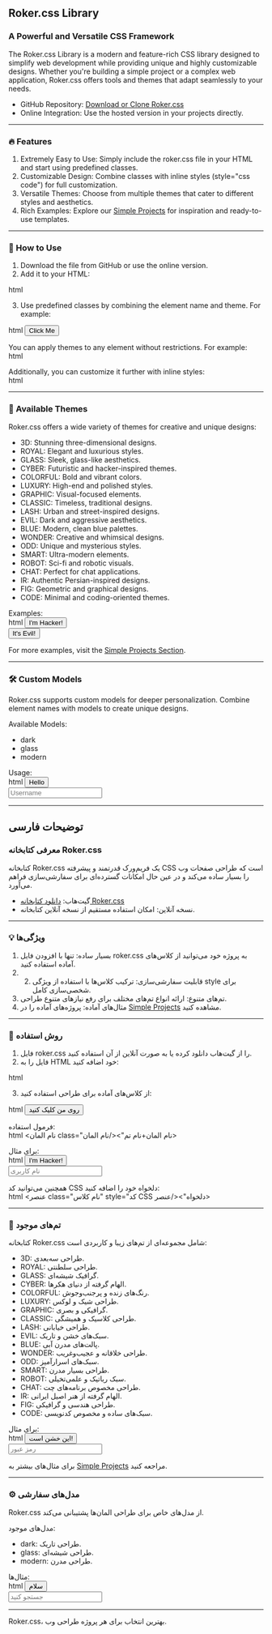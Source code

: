 ## Roker.css Library  
### A Powerful and Versatile CSS Framework  

The Roker.css Library is a modern and feature-rich CSS library designed to simplify web development while providing unique and highly customizable designs. Whether you're building a simple project or a complex web application, Roker.css offers tools and themes that adapt seamlessly to your needs.  

- GitHub Repository: [Download or Clone Roker.css](https://github.com/mr-r0ot/roker.css_library)  
- Online Integration: Use the hosted version in your projects directly.  

---

### 🔥 Features  
1. Extremely Easy to Use: Simply include the roker.css file in your HTML and start using predefined classes.  
2. Customizable Design: Combine classes with inline styles (style="css code") for full customization.  
3. Versatile Themes: Choose from multiple themes that cater to different styles and aesthetics.  
4. Rich Examples: Explore our [Simple Projects](https://github.com/mr-r0ot/roker.css_library/tree/Simple-projects) for inspiration and ready-to-use templates.  

---

### 🚀 How to Use  
1. Download the file from GitHub or use the online version.  
2. Add it to your HTML:  
  
html
   <link rel="stylesheet" href="roker.css">
   
 
3. Use predefined classes by combining the element name and theme. For example:  
  
html
   <button class="buttonROYAL">Click Me</button>
   
 

You can apply themes to any element without restrictions. For example:  
html
<element class="elementName+Theme"></element>

 
Additionally, you can customize it further with inline styles:  
html
<element class="className" style="your-css-code"></element>

 

---

### 🌟 Available Themes  
Roker.css offers a wide variety of themes for creative and unique designs:  
- 3D: Stunning three-dimensional designs.  
- ROYAL: Elegant and luxurious styles.  
- GLASS: Sleek, glass-like aesthetics.  
- CYBER: Futuristic and hacker-inspired themes.  
- COLORFUL: Bold and vibrant colors.  
- LUXURY: High-end and polished styles.  
- GRAPHIC: Visual-focused elements.  
- CLASSIC: Timeless, traditional designs.  
- LASH: Urban and street-inspired designs.  
- EVIL: Dark and aggressive aesthetics.  
- BLUE: Modern, clean blue palettes.  
- WONDER: Creative and whimsical designs.  
- ODD: Unique and mysterious styles.  
- SMART: Ultra-modern elements.  
- ROBOT: Sci-fi and robotic visuals.  
- CHAT: Perfect for chat applications.  
- IR: Authentic Persian-inspired designs.  
- FIG: Geometric and graphical designs.  
- CODE: Minimal and coding-oriented themes.  

Examples:  
html
<button class="buttonCYBER">I'm Hacker!</button>  
<button class="buttonEVIL">It's Evil!</button>

 

For more examples, visit the [Simple Projects Section](https://github.com/mr-r0ot/roker.css_library/tree/Simple-projects).  

---

### 🛠️ Custom Models  
Roker.css supports custom models for deeper personalization. Combine element names with models to create unique designs.  

Available Models:  
- dark  
- glass  
- modern  

Usage:  
html
<button class="button_glass">Hello</button>  
<input class="username_dark" placeholder="Username">  

 

---

## توضیحات فارسی  

### معرفی کتابخانه Roker.css  
کتابخانه Roker.css یک فریم‌ورک قدرتمند و پیشرفته CSS است که طراحی صفحات وب را بسیار ساده می‌کند و در عین حال امکانات گسترده‌ای برای سفارشی‌سازی فراهم می‌آورد.  

- گیت‌هاب: [دانلود کتابخانه Roker.css](https://github.com/mr-r0ot/roker.css_library)  
- نسخه آنلاین: امکان استفاده مستقیم از نسخه آنلاین کتابخانه.  

---

### 💡 ویژگی‌ها  
1. بسیار ساده: تنها با افزودن فایل roker.css به پروژه خود می‌توانید از کلاس‌های آماده استفاده کنید.
2. 2. قابلیت سفارشی‌سازی: ترکیب کلاس‌ها با استفاده از ویژگی style برای شخصی‌سازی کامل.  
3. تم‌های متنوع: ارائه انواع تم‌های مختلف برای رفع نیازهای متنوع طراحی.  
4. مثال‌های آماده: پروژه‌های آماده را در [Simple Projects](https://github.com/mr-r0ot/roker.css_library/tree/Simple-projects) مشاهده کنید.  

---

### 🎯 روش استفاده  
1. فایل roker.css را از گیت‌هاب دانلود کرده یا به صورت آنلاین از آن استفاده کنید.  
2. فایل را به HTML خود اضافه کنید:  
  
html
   <link rel="stylesheet" href="roker.css">
   
 
3. از کلاس‌های آماده برای طراحی استفاده کنید:  
  
html
   <button class="buttonROYAL">روی من کلیک کنید</button>
   
 

فرمول استفاده:  
html
<نام المان class="نام المان+نام تم"></نام المان>

 
برای مثال:  
html
<button class="buttonCYBER">I'm Hacker!</button>  
<input class="username_dark" placeholder="نام کاربری">  

 

همچنین می‌توانید کد CSS دلخواه خود را اضافه کنید:  
html
<عنصر class="نام کلاس" style="کد CSS دلخواه"></عنصر>

 

---

### 🌈 تم‌های موجود  
کتابخانه Roker.css شامل مجموعه‌ای از تم‌های زیبا و کاربردی است:  
- 3D: طراحی سه‌بعدی.  
- ROYAL: طراحی سلطنتی.  
- GLASS: گرافیک شیشه‌ای.  
- CYBER: الهام گرفته از دنیای هکرها.  
- COLORFUL: رنگ‌های زنده و پرجنب‌وجوش.  
- LUXURY: طراحی شیک و لوکس.  
- GRAPHIC: گرافیکی و بصری.  
- CLASSIC: طراحی کلاسیک و همیشگی.  
- LASH: طراحی خیابانی.  
- EVIL: سبک‌های خشن و تاریک.  
- BLUE: پالت‌های مدرن آبی.  
- WONDER: طراحی خلاقانه و عجیب‌وغریب.  
- ODD: سبک‌های اسرارآمیز.  
- SMART: طراحی بسیار مدرن.  
- ROBOT: سبک رباتیک و علمی‌تخیلی.  
- CHAT: طراحی مخصوص برنامه‌های چت.  
- IR: الهام گرفته از هنر اصیل ایرانی.  
- FIG: طراحی هندسی و گرافیکی.  
- CODE: سبک‌های ساده و مخصوص کدنویسی.  

برای مثال:  
html
<button class="buttonEVIL">این خشن است!</button>  
<input class="password_glass" placeholder="رمز عبور">  

 

برای مثال‌های بیشتر به [Simple Projects](https://github.com/mr-r0ot/roker.css_library/tree/Simple-projects) مراجعه کنید.  

---

### ⚙️ مدل‌های سفارشی  
Roker.css از مدل‌های خاص برای طراحی المان‌ها پشتیبانی می‌کند.  

مدل‌های موجود:  
- dark: طراحی تاریک.  
- glass: طراحی شیشه‌ای.  
- modern: طراحی مدرن.  

مثال‌ها:  
html
<button class="button_glass">سلام</button>  
<input class="searchBox_modern" placeholder="جستجو کنید">  

 

---

Roker.css، بهترین انتخاب برای هر پروژه طراحی وب.

